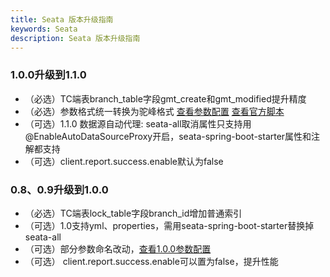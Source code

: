 ```yaml
---
title: Seata 版本升级指南
keywords: Seata
description: Seata 版本升级指南
---
```


### 1.0.0升级到1.1.0

* （必选）TC端表branch_table字段gmt_create和gmt_modified提升精度
* （必选）参数格式统一转换为驼峰格式 <a href="https://seata.io/zh-cn/docs/user/configurations.html" target="_blank">查看参数配置</a> <a href="https://github.com/seata/seata/tree/1.1.0/script" target="_blank">查看官方脚本</a>
* （可选）1.1.0 数据源自动代理: seata-all取消属性只支持用@EnableAutoDataSourceProxy开启，seata-spring-boot-starter属性和注解都支持
* （可选）client.report.success.enable默认为false

### 0.8、0.9升级到1.0.0

* （必选）TC端表lock_table字段branch_id增加普通索引
* （可选）1.0支持yml、properties，需用seata-spring-boot-starter替换掉seata-all
* （可选）部分参数命名改动，<a href="https://seata.io/zh-cn/docs/user/configurations100.html" target="_blank">查看1.0.0参数配置</a>
* （可选） client.report.success.enable可以置为false，提升性能
